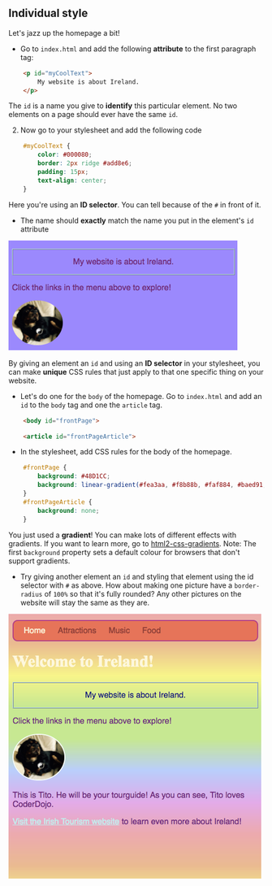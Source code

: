 ## Individual style

 Let's jazz up the homepage a bit! 
 
 - Go to `index.html` and add the following **attribute** to the first paragraph tag:
```html
    <p id="myCoolText">
        My website is about Ireland.
    </p> 
```

The `id` is a name you give to **identify** this particular element. No two elements on a page should ever have the same `id`.

2. Now go to your stylesheet and add the following code

```css
    #myCoolText {
        color: #000080;
        border: 2px ridge #add8e6;
        padding: 15px;
        text-align: center;
    }
```
    
Here you're using an **ID selector**. You can tell because of the `#` in front of it.

- The name should **exactly** match the name you put in the element's `id` attribute

![](images/ParagraphIdStyle.png)

By giving an element an `id` and using an **ID selector** in your stylesheet, you can make **unique** CSS rules that just apply to that one specific thing on your website. 

- Let's do one for the `body` of the homepage. Go to `index.html` and add an `id` to the `body` tag and one the `article` tag.

```html
    <body id="frontPage">
```

```html
    <article id="frontPageArticle">
```

- In the stylesheet, add CSS rules for the body of the homepage.

```css
    #frontPage {
        background: #48D1CC;
        background: linear-gradient(#fea3aa, #f8b88b, #faf884, #baed91, #baed91, #b2cefe, #f2a2e8, #fea3aa);
    }
    #frontPageArticle {
        background: none;
    }
```
    
You just used a **gradient**! You can make lots of different effects with gradients. If you want to learn more, go to [html2-css-gradients](http://dojo.soy/html2-css-gradients).
Note: The first `background` property sets a default colour for browsers that don't support gradients.

- Try giving another element an `id` and styling that element using the id selector with `#` as above. How about making one picture have a `border-radius` of `100%` so that it's fully rounded? Any other pictures on the website will stay the same as they are. 

![](images/frontPageStyleAll.png)

